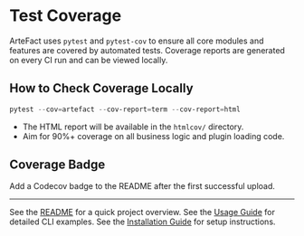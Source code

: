 # Test Coverage

ArteFact uses `pytest` and `pytest-cov` to ensure all core modules and features are covered by automated tests. Coverage reports are generated on every CI run and can be viewed locally.

## How to Check Coverage Locally

```powershell
pytest --cov=artefact --cov-report=term --cov-report=html
```

- The HTML report will be available in the `htmlcov/` directory.
- Aim for 90%+ coverage on all business logic and plugin loading code.

## Coverage Badge

Add a Codecov badge to the README after the first successful upload.

---

See the [README](../README.md) for a quick project overview.
See the [Usage Guide](./usage.md) for detailed CLI examples.
See the [Installation Guide](./installation.md) for setup instructions.
